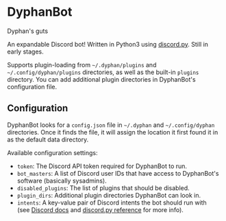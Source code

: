# DyphanBot
~~<sup>~~Dyphan's guts~~</sup>~~

An expandable Discord bot! Written in Python3 using
[discord.py](https://github.com/Rapptz/discord.py).
Still in early stages.

Supports plugin-loading from `~/.dyphan/plugins` and `~/.config/dyphan/plugins`
directories, as well as the built-in `plugins` directory. You can add additional
plugin directories in DyphanBot's configuration file.

## Configuration
DyphanBot looks for a `config.json` file in `~/.dyphan` and `~/.config/dyphan`
directories. Once it finds the file, it will assign the location it first found
it in as the default data directory.

Available configuration settings:
- `token`: The Discord API token required for DyphanBot to run.
- `bot_masters`: A list of Discord user IDs that have access to DyphanBot's
    software (basically sysadmins).
- `disabled_plugins`: The list of plugins that should be disabled.
- `plugin_dirs`: Additional plugin directories DyphanBot can look in.
- `intents`: A key-value pair of Discord intents the bot should run with  
  (see [Discord docs][intent docs] and [discord.py reference][intent refs] for
   more info).

[intent docs]: https://discord.com/developers/docs/topics/gateway#gateway-intents
[intent refs]: https://discordpy.readthedocs.io/en/latest/api.html#discord.Intents